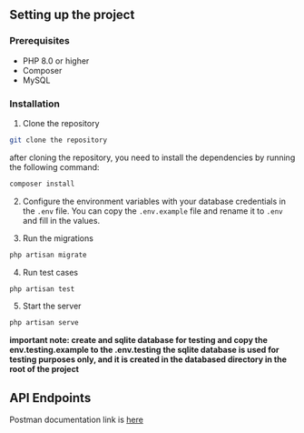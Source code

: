 ## Setting up the project

### Prerequisites
- PHP 8.0 or higher
- Composer
- MySQL

### Installation
1. Clone the repository
```bash
git clone the repository
```

after cloning the repository, you need to install the dependencies by running the following command:
```bash
composer install
```

2. Configure the environment variables with your database credentials in the `.env` file. You can copy the `.env.example` file and rename it to `.env` and fill in the values.

3. Run the migrations
```bash
php artisan migrate
```

4. Run test cases
```bash
php artisan test
```
5. Start the server
```bash
php artisan serve
```


**important note: create and sqlite database for testing and copy the env.testing.example to the .env.testing 
the sqlite database is used for testing purposes only, and it is created in the databased directory in the root of the project**




## API Endpoints
  Postman documentation link is [here](https://documenter.getpostman.com/view/24437385/2sA3QtfXC2)



